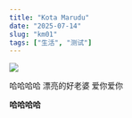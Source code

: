 ```yaml
---
title: "Kota Marudu"
date: "2025-07-14"
slug: "km01"
tags: ["生活", "测试"]
---
```

![](https://prod-files-secure.s3.us-west-2.amazonaws.com/112d0858-5090-4d34-a606-b75eb8d65fd2/c7b45876-473c-4fb6-85d3-cb84a84bfc51/1000201235.jpg?X-Amz-Algorithm=AWS4-HMAC-SHA256&X-Amz-Content-Sha256=UNSIGNED-PAYLOAD&X-Amz-Credential=ASIAZI2LB466XVANWQUO%2F20250724%2Fus-west-2%2Fs3%2Faws4_request&X-Amz-Date=20250724T130853Z&X-Amz-Expires=3600&X-Amz-Security-Token=IQoJb3JpZ2luX2VjEAQaCXVzLXdlc3QtMiJGMEQCIDZ%2B5dsrBI%2FsNCUbIDkHq9MAMtThAwPhaIIuqnb4HTSAAiAtOr6pip9BIuA%2BhzI0Pbeuir0iMW7qksPkdNsnDA982Cr%2FAwgtEAAaDDYzNzQyMzE4MzgwNSIMcSb74mNHS74WKmgnKtwDdv%2F3D8aeDc55UOW2JwXgjB0NiMrJqaGhbbfmDH%2Fmi4tdTg%2F68dU1gfDNnFjnaLXn5mvw4x71Gkzc6WDfqmKOkib4mpLAXOy7VgJAZEOHAElrZRaoJ4RAcl26OHD%2F8LYcPEKkoqnFZc4A0VfbyRN2VmYk7DhrpdKW7rRVFel5Y%2BbSGfDr%2B5N%2FfAhfsFPAvw4kcAPgzs%2BHvOqLrB2RXKJDObKg7n7LO3otT8UcM%2Bjfx0jW%2FMO3%2FmzCkl3q1SeMqeX3plkhfitzU%2FvT7GLr9ItyGQrnzCuDUypiFUaj%2FdCqA1BCyOPTOOuKCdFa5D9Z%2FXz3Qk2IdNNQdB%2FFYRsvCSb7jFi38Ow5C7QlEg8EMqc25TEwrfpn210Cp3OXtAxoG%2Fq2COjUemMp0n33io6l1UuetYUwOBbaMyyyZCjH4aq1awix3dQ5lzvFiv5OE1h92%2B0LGMQJMYd6IxPtDlcHBEhHQMV4swtbIHA89xNPnialHvh9E5rYl6slCeQfdlWotlNrgKPiUwIp00xUYXoSYi6dRjl5h2qdjQmcN6iiDxrDIcD6fPqZTQW3Ai5QJH4uiS4ds58b5AnhK7ODPjPqGAFk5qSMUInJmBA%2FCN4lpYt5pRIXmtarnT82VmuoYO8w1b%2BIxAY6pgGJtsUKClor4YZ7hZVkAupKq6PEPsMwQnHTC4fQZFrxT9AQxHaZST5dfPeHBqq%2FSnuAGsaV9Zt7e0r3gXRhRvqQzWToGemAgz5cPgm6m%2B9Py2flxpoNE1y8o3qilha5q%2FAGf8MhEphaHIcqOi5gD%2F12LUqHFDQAsXpp%2FsOCeYr%2Fyv2%2Foo1tf%2Bll%2FKV4C8ooDnfi%2Fv9mrW3fLNWSJ9XkvtUPmY0SF5SE&X-Amz-Signature=38cd7d54c94f9c6f9a20be047a17ebba6f0e7aede883559d9f1ec4945b9980b5&X-Amz-SignedHeaders=host&x-amz-checksum-mode=ENABLED&x-id=GetObject)


哈哈哈哈  漂亮的好老婆  爱你爱你


**哈哈哈哈**

